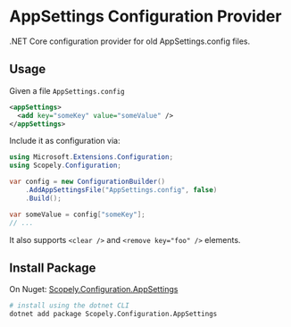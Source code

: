 # AppSettings Configuration Provider
.NET Core configuration provider for old AppSettings.config files.

## Usage
Given a file `AppSettings.config`
```xml
<appSettings>
  <add key="someKey" value="someValue" />
</appSettings>
```

Include it as configuration via:
```csharp
using Microsoft.Extensions.Configuration;
using Scopely.Configuration;

var config = new ConfigurationBuilder()
    .AddAppSettingsFile("AppSettings.config", false)
    .Build();

var someValue = config["someKey"];
// ...
```

It also supports `<clear />` and `<remove key="foo" />` elements.

## Install Package

On Nuget: [Scopely.Configuration.AppSettings](https://www.nuget.org/packages/Scopely.Configuration.AppSettings/)

```bash
# install using the dotnet CLI
dotnet add package Scopely.Configuration.AppSettings
```
